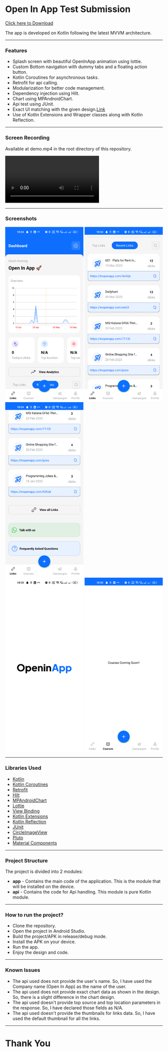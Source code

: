 # Open In App Test Submission

[Click here to Download](app-release.apk)

The app is developed on Kotlin following the latest MVVM architecture.

---

<h3>Features</h3>

- Splash screen with beautiful OpenInApp animation using lottie.
- Custom Bottom navigation with dummy tabs and a floating action button.
- Kotlin Coroutines for asynchronous tasks.
- Retrofit for api calling.
- Modularization for better code management.
- Dependency injection using Hilt.
- Chart using MPAndroidChart.
- Api test using JUnit.
- Exact UI matching with the given design.[Link](https://iOS.openinapp.co/UITemp)
- Use of Kotlin Extensions and Wrapper classes along with Kotlin Reflection.

---

<h3>Screen Recording</h3>

Available at demo.mp4 in the root directory of this repository.

![](demo.mp4)

---

<h3>Screenshots</h3>

<div class="row">
      <img src="/Screenshots/home1.png" width="250" title="Home Chart">
      <img src="/Screenshots/home2.png" width="250" title="list">     
      <img src="/Screenshots/home3.png" width="250" title="contact">
</div>

<div class="row">
      <img src="/Screenshots/splash.png" width="250" title="Splash">
      <img src="/Screenshots/dummy.png" width="250" title="Dummy">     
</div>

---

<h3>Libraries Used</h3>

- [Kotlin](https://kotlinlang.org/)
- [Kotlin Coroutines](https://kotlinlang.org/docs/reference/coroutines-overview.html)
- [Retrofit](https://square.github.io/retrofit/)
- [Hilt](https://developer.android.com/training/dependency-injection/hilt-android)
- [MPAndroidChart](https://github.com/PhilJay/MPAndroidChart)
- [Lottie](https://github.com/airbnb/lottie-android)
- [View Binding](https://developer.android.com/topic/libraries/view-binding)
- [Kotlin Extensions](https://kotlinlang.org/docs/tutorials/android-plugin.html)
- [Kotlin Reflection](https://kotlinlang.org/docs/reflection.html)
- [JUnit](https://junit.org/junit5/)
- [CircleImageView](https://github.com/hdodenhof/CircleImageView)
- [Pluto](https://github.com/plutolib/pluto)
- [Material Components](https://m2.material.io/)

---

<h3>Project Structure</h3>

The project is divided into 2 modules:

- **app** - Contains the main code of the application. This is the module that will be installed on the device.
- **api** - Contains the code for Api handling. This module is pure Kotlin module.

---

<h3>How to run the project?</h3>

- Clone the repository.
- Open the project in Android Studio.
- Build the project/APK in release/debug mode.
- Install the APK on your device.
- Run the app.
- Enjoy the design and code.

---

<h3>Known Issues</h3>

- The api used does not provide the user's name. So, I have used the Company name (Open In App) as the name of the user.
- The api used does not provide exact chart data as shown in the design. So, there is a slight difference in the chart design.
- The api used doesn't provide top source and top location parameters in the response. So, I have declared those fields as N/A.
- The api used doesn't provide the thumbnails for links data. So, I have used the default thumbnail for all the links.

---

<h1>Thank You</h1>
